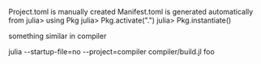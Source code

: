 Project.toml is manually created
Manifest.toml is generated automatically from
julia> using Pkg
julia> Pkg.activate(".")
julia> Pkg.instantiate()


something similar in compiler


julia --startup-file=no --project=compiler compiler/build.jl foo
